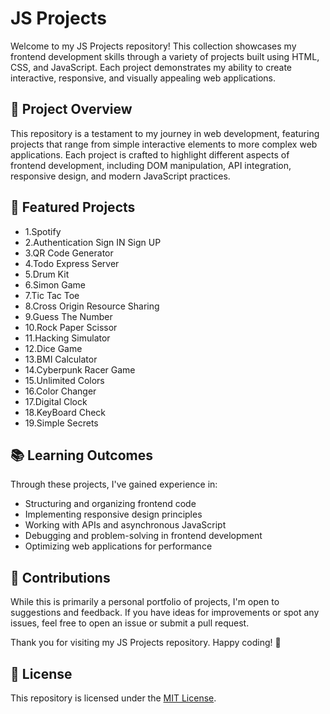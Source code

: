 # JS Projects

Welcome to my JS Projects repository! This collection showcases my frontend development skills through a variety of projects built using HTML, CSS, and JavaScript. Each project demonstrates my ability to create interactive, responsive, and visually appealing web applications.

## 🚀 Project Overview

This repository is a testament to my journey in web development, featuring projects that range from simple interactive elements to more complex web applications. Each project is crafted to highlight different aspects of frontend development, including DOM manipulation, API integration, responsive design, and modern JavaScript practices.


## 🌟 Featured Projects
- 1.Spotify
- 2.Authentication Sign IN Sign UP
- 3.QR Code Generator
- 4.Todo Express Server
- 5.Drum Kit
- 6.Simon Game
- 7.Tic Tac Toe
- 8.Cross Origin Resource Sharing
- 9.Guess The Number
- 10.Rock Paper Scissor
- 11.Hacking Simulator
- 12.Dice Game
- 13.BMI Calculator
- 14.Cyberpunk Racer Game
- 15.Unlimited Colors
- 16.Color Changer
- 17.Digital Clock
- 18.KeyBoard Check
- 19.Simple Secrets
  

## 📚 Learning Outcomes

Through these projects, I've gained experience in:

- Structuring and organizing frontend code
- Implementing responsive design principles
- Working with APIs and asynchronous JavaScript
- Debugging and problem-solving in frontend development
- Optimizing web applications for performance

## 🤝 Contributions

While this is primarily a personal portfolio of projects, I'm open to suggestions and feedback. If you have ideas for improvements or spot any issues, feel free to open an issue or submit a pull request.

Thank you for visiting my JS Projects repository. Happy coding! 🚀

## 📄 License
This repository is licensed under the [MIT License](LICENSE).
